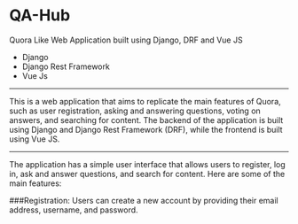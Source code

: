 # QA-Hub
Quora Like Web Application built using Django, DRF and Vue JS 
<ul>
  <li>Django</li>
  <li>Django Rest Framework</li>
  <li>Vue Js</li>
</ul>
<hr>

This is a web application that aims to replicate the main features of Quora, such as user registration, asking and answering questions, voting on answers, and searching for content. The backend of the application is built using Django and Django Rest Framework (DRF), while the frontend is built using Vue JS.

<hr>

The application has a simple user interface that allows users to register, log in, ask and answer questions, and search for content. Here are some of the main features:

###Registration: 
Users can create a new account by providing their email address, username, and password.
